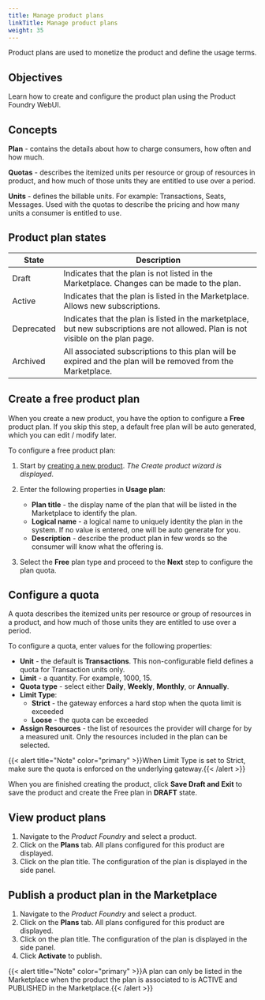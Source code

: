 ```yaml
---
title: Manage product plans
linkTitle: Manage product plans
weight: 35
---
```


Product plans are used to monetize the product and define the usage terms. 

## Objectives

Learn how to create and configure the product plan using the Product Foundry WebUI.

## Concepts

**Plan** - contains the details about how to charge consumers, how often and how much. 

**Quotas** - describes the itemized units per resource or group of resources in product, and how much of those units they are entitled to use over a period.

**Units** - defines the billable units. For example: Transactions, Seats, Messages. Used with the quotas to describe the pricing and how many units a consumer is entitled to use.

## Product plan states

| State      | Description                                                                                                   |
|------------|---------------------------------------------------------------------------------------------------------------|
| Draft      | Indicates that the plan is not listed in the Marketplace. Changes can be made to the plan.                |
| Active     | Indicates that the plan is listed in the Marketplace. Allows new subscriptions.                               |
| Deprecated | Indicates that the plan is listed in the marketplace, but new subscriptions are not allowed. Plan is not visible on the plan page.                                                                                                            |
| Archived   | All associated subscriptions to this plan will be expired and the plan will be removed from the Marketplace.  |

## Create a free product plan

When you create a new product, you have the option to configure a **Free** product plan. If you skip this step, a default free plan will be auto generated, which you can edit / modify later. 

To configure a free product plan: 

1. Start by [creating a new product](/docs/manage_product_foundry/foundry_product_management/#create-a-product). *The Create product wizard is displayed*.
2. Enter the following properties in **Usage plan**: 

    * **Plan title** - the display name of the plan that will be listed in the Marketplace to identify the plan. 
    * **Logical name** - a logical name to uniquely identity the plan in the system. If no value is entered, one will be auto generate for you. 
    * **Description** - describe the product plan in few words so the consumer will know what the offering is. 

3. Select the **Free** plan type and proceed to the **Next** step to configure the plan quota.

## Configure a quota

A quota describes the itemized units per resource or group of resources in a product, and how much of those units they are entitled to use over a period. 

To configure a quota, enter values for the following properties:

* **Unit** - the default is **Transactions**. This non-configurable field defines a quota for Transaction units only. 
* **Limit** - a quantity. For example, 1000, 15.
* **Quota type** - select either **Daily**, **Weekly**, **Monthly**, or **Annually**. 
* **Limit Type**:  
    * **Strict** - the gateway enforces a hard stop when the quota limit is exceeded
    * **Loose** - the quota can be exceeded
* **Assign Resources** - the list of resources the provider will charge for by a measured unit. Only the resources included in the plan can be selected.

{{< alert title="Note" color="primary" >}}When Limit Type is set to Strict, make sure the quota is enforced on the underlying gateway.{{< /alert >}}

When you are finished creating the product, click **Save Draft and Exit** to save the product and create the Free plan in **DRAFT** state. 

## View product plans

1. Navigate to the *Product Foundry* and select a product. 
2. Click on the **Plans** tab. All plans configured for this product are displayed. 
3. Click on the plan title. The configuration of the plan is displayed in the side panel. 

## Publish a product plan in the Marketplace

1. Navigate to the *Product Foundry* and select a product.
2. Click on the **Plans** tab. All plans configured for this product are displayed.
3. Click on the plan title. The configuration of the plan is displayed in the side panel.
4. Click **Activate** to publish.

{{< alert title="Note" color="primary" >}}A plan can only be listed in the Marketplace when the product the plan is associated to is ACTIVE and PUBLISHED in the Marketplace.{{< /alert >}}